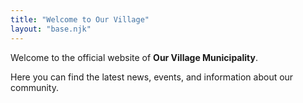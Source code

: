 ```yaml
---
title: "Welcome to Our Village"
layout: "base.njk"
---
```


Welcome to the official website of **Our Village Municipality**.

Here you can find the latest news, events, and information about our community.
